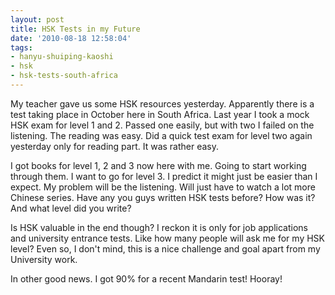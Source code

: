 ```yaml
---
layout: post
title: HSK Tests in my Future
date: '2010-08-18 12:58:04'
tags:
- hanyu-shuiping-kaoshi
- hsk
- hsk-tests-south-africa
---
```


My teacher gave us some HSK resources yesterday. Apparently there is a test taking place in October here in South Africa. Last year I took a mock HSK exam for level 1 and 2. Passed one easily, but with two I failed on the listening. The reading was easy. Did a quick test exam for level two again yesterday only for reading part. It was rather easy.

I got books for level 1, 2 and 3 now here with me. Going to start working through them. I want to go for level 3. I predict it might just be easier than I expect. My problem will be the listening. Will just have to watch a lot more Chinese series. Have any you guys written HSK tests before? How was it? And what level did you write?

Is HSK valuable in the end though? I reckon it is only for job applications and university entrance tests. Like how many people will ask me for my HSK level? Even so, I don't mind, this is a nice challenge and goal apart from my University work.

In other good news. I got 90% for a recent Mandarin test! Hooray!